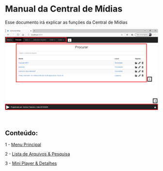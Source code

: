 # Manual da Central de Mídias

Esse documento irá explicar as funções da Central de Mídias

![](./Tela_inicial.png)

<br>

## Conteúdo:

1 - [Menu Principal](./menu.md)

2 - [Lista de Arquivos & Pesquisa](./pesquisa.md)

3 - [Mini Player & Detalhes](./player.md)